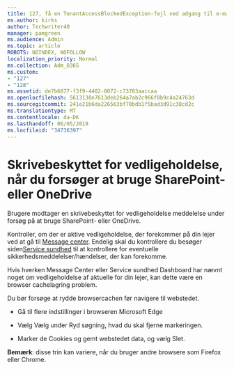 ```yaml
---
title: 127, få en TenantAccessBlockedException-fejl ved adgang til e-mail?
ms.author: kirks
author: Techwriter40
manager: pamgreen
ms.audience: Admin
ms.topic: article
ROBOTS: NOINDEX, NOFOLLOW
localization_priority: Normal
ms.collection: Adm_O365
ms.custom:
- "127"
- "128"
ms.assetid: de7b6877-f3f9-4402-8072-c73783aaccaa
ms.openlocfilehash: 5613138e7613deb264a7ab2c966f8b9c4a24763d
ms.sourcegitcommit: 241e21b6da226563bf70bdb1f5bad3d91c38cd2c
ms.translationtype: MT
ms.contentlocale: da-DK
ms.lasthandoff: 06/05/2019
ms.locfileid: "34736397"
---
```

# <a name="read-only-for-maintenance-message-when-attempting-to-use-sharepoint-or-onedrive"></a>Skrivebeskyttet for vedligeholdelse, når du forsøger at bruge SharePoint- eller OneDrive

Brugere modtager en skrivebeskyttet for vedligeholdelse meddelelse under forsøg på at bruge SharePoint- eller OneDrive.

Kontroller, om der er aktive vedligeholdelse, der forekommer på din lejer ved at gå til [Message center](https://portal.office.com/adminportal/home#/MessageCenter). Endelig skal du kontrollere du besøger siden[Service sundhed](https://portal.office.com/adminportal/home#/servicehealth) til at kontrollere for eventuelle sikkerhedsmeddelelser/hændelser, der kan forekomme.

Hvis hverken Message Center eller Service sundhed Dashboard har nævnt noget om vedligeholdelse af aktuelle for din lejer, kan dette være en browser cachelagring problem.

Du bør forsøge at rydde browsercachen før navigere til webstedet.

- Gå til flere indstillinger i browseren Microsoft Edge

- Vælg Vælg under Ryd søgning, hvad du skal fjerne markeringen.
- Marker de Cookies og gemt webstedet data, og vælg Slet.

**Bemærk**: disse trin kan variere, når du bruger andre browsere som Firefox eller Chrome.

